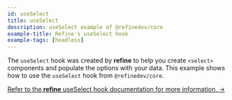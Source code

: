 ```yaml
---
id: useSelect
title: useSelect
description: useSelect example of @refinedev/core
example-title: Refine's useSelect hook
example-tags: [headless]
---
```


The `useSelect` hook was created by **refine** to help you create `<select>` components and populate the options with your data. This example shows how to use the `useSelect` hook from `@refinedev/core`.

[Refer to the **refine** useSelect hook documentation for more information. →](/docs/api-reference/core/hooks/useSelect)

<CodeSandboxExample path="core-use-select" />
